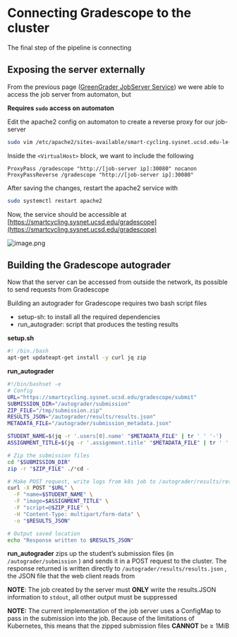 # Connecting Gradescope to the cluster

The final step of the pipeline is connecting 

## Exposing the server externally

From the previous page ([GreenGrader JobServer Service](https://www.notion.so/GreenGrader-JobServer-Service-1f286fd69b8a8076ba68fcfca51c56ae?pvs=21)) we were able to access the job server from automaton, but 

**Requires `sudo` access on automaton**

Edit the apache2 config on automaton to create a reverse proxy for our job-server

```bash
sudo vim /etc/apache2/sites-available/smart-cycling.sysnet.ucsd.edu-le-ssl.conf
```

Inside the `<VirtualHost>` block, we want to include the following

```
ProxyPass /gradescope "http://[job-server ip]:30080" nocanon
ProxyPassReverse /gradescope "http://[job-server ip]:30080"
```

After saving the changes, restart the apache2 service with

```bash
sudo systemctl restart apache2
```

Now, the service should be accessible at [https://smartcycling.sysnet.ucsd.edu/gradescope](https://smartcycling.sysnet.ucsd.edu/gradescope)

![image.png](image.png)

## Building the Gradescope autograder

Now that the server can be accessed from outside the network, its possible to send requests from Gradescope

Building an autograder for Gradescope requires two bash script files

- setup-sh: to install all the required dependencies
- run_autograder: script that produces the testing results

**setup.sh**

```bash
#! /bin./bash
apt-get updateapt-get install -y curl jq zip
```

**run_autograder**

```bash
#!/bin/bashset -e
# Config
URL="https://smartcycling.sysnet.ucsd.edu/gradescope/submit"
SUBMISSION_DIR="/autograder/submission"
ZIP_FILE="/tmp/submission.zip"
RESULTS_JSON="/autograder/results/results.json"
METADATA_FILE="/autograder/submission_metadata.json"

STUDENT_NAME=$(jq -r '.users[0].name' "$METADATA_FILE" | tr ' ' '-')
ASSIGNMENT_TITLE=$(jq -r '.assignment.title' "$METADATA_FILE" | tr ' ' '-')

# Zip the submission files 
cd "$SUBMISSION_DIR"
zip -r "$ZIP_FILE" ./*cd -

# Make POST request, write logs from k8s job to /autograder/results/results.json
curl -X POST "$URL" \
  -F "name=$STUDENT_NAME" \
  -F "image=$ASSIGNMENT_TITLE" \
  -F "script=@$ZIP_FILE" \
  -H "Content-Type: multipart/form-data" \
  -o "$RESULTS_JSON"

# Output saved location
echo "Response written to $RESULTS_JSON"
```

**run_autograder** zips up the student’s submission files (in `/autograder/submission` ) and sends it in a POST request to the cluster. The response returned is written directly to `/autograder/results/results.json` , the JSON file that the web client reads from

**NOTE**: The job created by the server must **ONLY** write the results.JSON information to `stdout`, all other output must be suppressed

**NOTE:** The current implementation of the job server uses a ConfigMap to pass in the submission into the job. Because of the limitations of Kubernetes, this means that the zipped submission files **CANNOT** be ≥ 1MiB